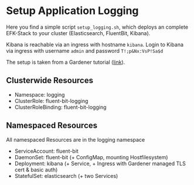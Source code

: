 # Setup Application Logging

Here you find a simple script `setup_logging.sh`, which deploys an complete EFK-Stack to your cluster (Elasticsearch, FluentBit, Kibana).

Kibana is reachable via an ingress with hostname `kibana`. Login to Kibana via ingress with username `admin` and password `T!;p&Nx:VsP!Sa$d` 

The setup is taken from a Gardener tutorial ([link](https://github.wdf.sap.corp/pages/kubernetes/gardener/015-tutorials/content/app/efk_logging/)).

## Clusterwide Resources

- Namespace: logging
- ClusterRole: fluent-bit-logging
- ClusterRoleBinding: fluent-bit-logging

## Namespaced Resources
All namespaced Resources are in the logging namespace

- ServiceAccount: fluent-bit
- DaemonSet: fluent-bit (+ ConfigMap, mounting Hostfilesystem)
- Deployment: kibana (+ Service, + Ingress with Gardener managed TLS cert & basic auth)
- StatefulSet: elasticsearch (+ two Services)
 